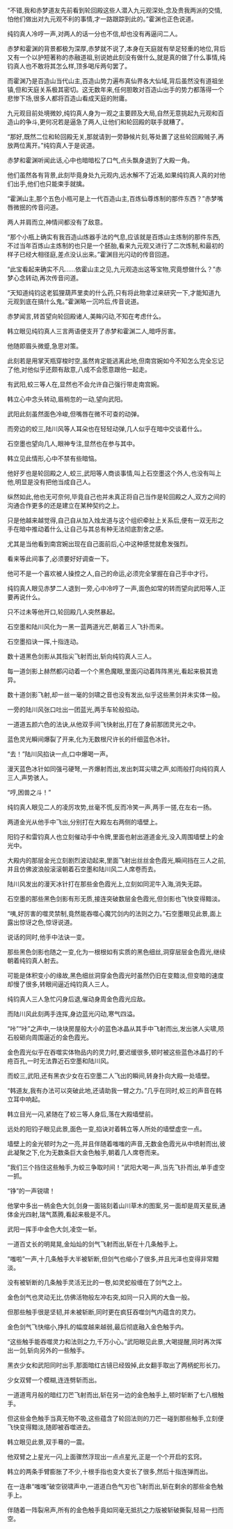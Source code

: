 
“不错,我和赤梦道友先前看到轮回殿这些人潜入九元观深处,念及贵我两派的交情,怕他们做出对九元观不利的事情,才一路跟踪到此的。”霍渊也正色说道。

纯钧真人冷哼一声,对两人的话一分也不信,却也没有再逼问二人。

赤梦和霍渊的背景都极为深厚,赤梦就不说了,本身在天庭就有举足轻重的地位,背后又有一个以护短著称的赤融道祖,别说她此刻没有做什么,就是真的做了什么事情,纯钧真人也不敢将其怎么样,顶多喝斥两句罢了。

而霍渊乃是百造山当代山主,百造山势力遍布真仙界各大仙域,背后虽然没有道祖坐镇,但和天庭关系极其密切。这无数年来,任何胆敢对百造山出手的势力都落得一个悲惨下场,很多人都将百造山看成天庭的附庸。

九元观目前处境微妙,纯钧真人身为一观之主要顾及大局,自然无意挑起九元观和百造山的争斗,更何况若是逼急了两人,让他们和轮回殿的联手就糟了。

“那好,既然二位和轮回殿无关,那就请到一旁静候片刻,等处置了这些轮回殿贼子,再放两位离开。”纯钧真人于是说道。

赤梦和霍渊听闻此话,心中也暗暗松了口气,点头飘身退到了大殿一角。

他们虽然各有背景,此刻毕竟身处九元观内,远水解不了近渴,如果纯钧真人真的对他们出手,他们也只能束手就擒。

“霍渊山主,那个五色小瓶可是上一代百造山主,百炼仙尊炼制的那件东西？”赤梦嘴唇微抿的传音问道。

两人并肩而立,神情间都没有了敌意。

“那个小瓶上确实有我百造山炼器手法的气息,应该就是百炼山主炼制的那件东西,不过当年百炼山主炼制的也只是一个胚胎,看来九元观又进行了二次炼制,和最初的样子已经大相径庭,差点没认出来。”霍渊目光闪动的传音回道。

“此宝看起来确实不凡……依霍山主之见,九元观造出这等宝物,究竟想做什么？”赤梦心念转动,再次传音问道。

“天知道纯钧这老狐狸葫芦里卖的什么药,只有将此物拿过来研究一下,才能知道九元观到底在搞什么鬼。”霍渊略一沉吟后,传音说道。

赤梦闻言,转首望向轮回殿诸人,美眸闪动,不知在考虑什么。

韩立眼见纯钧真人三言两语便支开了赤梦和霍渊二人,暗呼厉害。

他随即眉头微蹙,急思对策。

此刻若是用掌天瓶穿梭时空,虽然肯定能逃离此地,但南宫婉如今不知怎么完全忘记了他,对他似乎还颇有敌意,八成不会愿意跟他一起走。

有武阳,蛟三等人在,显然也不会允许自己强行带走南宫婉。

韩立心中念头转动,眉梢忽的一动,望向武阳。

武阳此刻虽然面色冷峻,但嘴唇在微不可查的动弹。

而旁边的蛟三,陆川风等人耳朵也在轻轻动弹,几人似乎在暗中交谈着什么。

石空墨也望向几人,眼神专注,显然也在参与其中。

韩立见此情形,心中不禁有些暗恼。

他好歹也是轮回殿之人,蛟三,武阳等人商谈事情,叫上石空墨这个外人,也没有叫上他,明显是没有把他当成自己人。

纵然如此,他也无可奈何,毕竟自己也并未真正将自己当作是轮回殿之人,双方之间的沟通合作更多的还是建立在某种契约之上。

只是他越来越觉得,自己自从加入烛龙道与这个组织牵扯上关系后,便有一双无形之手在暗中推动着什么,让自己与其总有种无法彻底割舍之感。

尤其是当他看到南宫婉出现在自己面前后,心中这种感觉就愈发强烈。

看来等此间事了,必须要好好调查一下。

他可不是一个喜欢被人操控之人,自己的命运,必须完全掌握在自己手中才行。

纯钧真人眼见赤梦二人退到一旁,心中冷哼了一声,面色如常的转而望向武阳等人,正要再说什么。

只不过未等他开口,轮回殿几人突然暴起。

石空墨和陆川风化为一黑一蓝两道光芒,朝着三人飞扑而来。

石空墨掐诀一挥,十指连动。

数十道黑色剑影从其指尖飞射而出,斩向纯钧真人三人。

每一道剑影上赫然都闪动着一个个黑色魔眼,里面闪动着阵阵黑光,看起来极其诡异。

数十道剑影飞射,却一丝一毫的剑啸之音也没有发出,似乎这些黑剑并未实体一般。

一旁的陆川风张口吐出一团蓝光,两手车轮般掐动。

一道道五颜六色的法诀,从他双手间飞快射出,打在了身前那团灵光之中。

蓝色灵光瞬间爆裂了开来,化为无数根尺许长的纤细蓝色冰针。

“去！”陆川风掐诀一点,口中爆喝一声。

漫天蓝色冰针如同强弓硬弩,一齐爆射而出,发出刺耳尖啸之声,如雨般打向纯钧真人三人,声势骇人。

“哼,困兽之斗！”

纯钧真人眼见二人的凌厉攻势,丝毫不慌,反而冷笑一声,两手一搓,在左右一扬。

两道金光从他手中飞出,分别打在大殿左右两侧的墙壁上。

阳钧子和雷钧真人也立刻催动手中令牌,里面也射出道道金光,没入周围墙壁上的金光中。

大殿内的那层金光立刻剧烈波动起来,里面飞射出丝丝金色霞光,瞬间挡在三人之前,并且仿佛波浪般滚滚朝着石空墨和陆川风二人席卷而去。

陆川风发出的漫天冰针打在那些金色霞光上,立刻如同泥牛入海,消失无踪。

石空墨的那些黑色剑影有形无质,接连突破数层金色霞光,但剑影也飞快变得黯淡。

“咦,好厉害的噬灵禁制,竟然能吞噬心魔咒剑内的法则之力。”石空墨眼见此景,面上露出惊讶之色,惊讶说道。

说话的同时,他手中法诀一变。

那些黑色剑影也随之一变,化为一根根如有实质的黑色细丝,洞穿层层金色霞光,继续朝着纯钧真人射去。

可能是体积变小的缘故,黑色细丝洞穿金色霞光时虽然仍旧在变黯淡,但变暗的速度却慢了很多,转眼间逼近纯钧真人三人。

纯钧真人三人急忙闪身后退,催动身周金色霞光应敌。

而陆川风此刻两手连挥,身边蓝光闪动,寒气四溢。

“咔”“咔”之声中,一块块房屋般大小的蓝色冰晶从其手中飞射而出,发出骇人尖啸,陨石般砸向周围逼近的金色霞光。

金色霞光似乎在吞噬实体物品内的灵力时,要迟缓很多,顿时被这些蓝色冰晶打的千疮百孔,一时无法靠近石空墨和陆川风。

而蛟三,武阳,还有黑衣少女在石空墨二人飞出的瞬间,转身扑向大殿一处墙壁。

“韩道友,我有办法可以突破此地,还请助我一臂之力。”几乎在同时,蛟三的声音在韩立耳中响起。

韩立目光一闪,紧随在了蛟三等人身后,落在大殿墙壁前。

远处的阳钧子眼见此景,面色一变,掐诀对着韩立等人所处的墙壁虚空一点。

墙壁上的金光顿时为之一亮,并且伴随着嗤嗤的声音,无数金色霞光从中喷射而出,彼此凝聚之下,化为无数条巨大金色触手,朝着几人席卷而来。

“我们三个挡住这些触手,为蛟三争取时间！”武阳大喝一声,当先飞扑而出,单手虚空一抓。

“铮”的一声锐啸！

他掌中多出一柄金色大剑,剑身一面铭刻着山川草木的图案,另一面却是周天星辰,通体金光四射,瑞气蒸腾,看起来极是不凡。

武阳一挥手中金色大剑,凌空一斩。

一道百丈长的明晃晃,金灿灿的剑气飞射而出,斩在十几条触手上。

“嗤啦”一声,十几条触手大半被斩断,但剑气也缩小了很多,并且光泽也变得非常黯淡。

没有被斩断的几条触手灵活无比的一卷,如灵蛇般缠在了剑气之上。

金色剑气也灵动无比,仿佛活物般左冲右突,如同一只入网的大鱼一般。

但那些触手很是坚韧,并未被斩断,同时更在疯狂吞噬剑气内蕴含的灵力。

金色剑气飞快缩小,挣扎的幅度越来越弱,最后彻底融入金色触手内。

“这些触手能吞噬灵力和法则之力,千万小心。”武阳眼见此景,大喝提醒,同时再次挥出一剑,斩向另外的一些触手。

黑衣少女和武阳同时出手,那面暗红古镜已经毁掉,此女翻手取出了两柄蛇形长刀。

少女双臂一个模糊,连连劈斩而出。

一道道弯月般的暗红刀芒飞射而出,斩在另一边的金色触手上,顿时斩断了七八根触手。

但这些金色触手当真无物不吸,这些蕴含了轮回法则的刀芒一碰到那些触手,立刻便飞快变得黯淡,随即被吞噬进去。

韩立眼见此景,双手蓦的一震。

他双臂之上星光一闪,上面骤然浮现出一点点星光,正是一个个开启的玄窍。

韩立的两条手臂膨胀了不少,十根手指也变大变长了很多,然后十指连弹而出。

在一连串“嗤嗤”破空锐啸声中,一道道白色气刃也飞射而出,斩在剩余的那些金色触手上。

伴随着一阵裂帛声,所有的金色触手竟如同毫无抵抗之力版被斩破撕裂,轻易一扫而空。